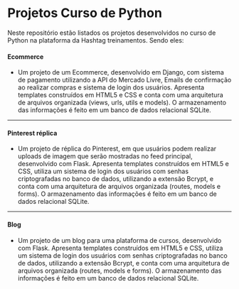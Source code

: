 # Projetos Curso de Python

Neste repositório estão listados os projetos desenvolvidos no curso de Python na plataforma da Hashtag treinamentos. Sendo eles:

#### Ecommerce 
  - Um projeto de um Ecommerce, desenvolvido em Django, com sistema de pagamento utilizando a API do Mercado Livre, Emails de confirmação ao realizar compras e sistema de login dos usuários. Apresenta templates construídos em HTML5 e CSS e conta com uma arquitetura de arquivos organizada (views, urls, utils e models). O armazenamento das informações é feito em um banco de dados relacional SQLite.

---

#### Pinterest réplica
  - Um projeto de réplica do Pinterest, em que usuários podem realizar uploads de imagem que serão mostradas no feed principal, desenvolvido com Flask. Apresenta templates construídos em HTML5 e CSS, utiliza um sistema de login dos usuários com senhas criptografadas no banco de dados, utilizando a extensão Bcrypt, e conta com uma arquitetura de arquivos organizada (routes, models e forms). O armazenamento das informações é feito em um banco de dados relacional SQLite.

---

#### Blog
  - Um projeto de um blog para uma plataforma de cursos, desenvolvido com Flask. Apresenta templates construídos em HTML5 e CSS, utiliza um sistema de login dos usuários com senhas criptografadas no banco de dados, utilizando a extensão Bcrypt, e conta com uma arquitetura de arquivos organizada (routes, models e forms). O armazenamento das informações é feito em um banco de dados relacional SQLite.
